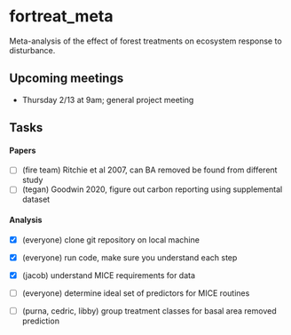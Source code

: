# fortreat_meta

Meta-analysis of the effect of forest treatments on ecosystem response to disturbance.

## Upcoming meetings

- Thursday 2/13 at 9am; general project meeting

## Tasks

#### Papers

- [ ] (fire team) Ritchie et al 2007, can BA removed be found from different study
- [ ] (tegan) Goodwin 2020, figure out carbon reporting using supplemental dataset

#### Analysis

- [x] (everyone) clone git repository on local machine
- [x] (everyone) run code, make sure you understand each step
- [x] (jacob) understand MICE requirements for data
- [ ] (everyone) determine ideal set of predictors for MICE routines
- [ ] (purna, cedric, libby) group treatment classes for basal area removed prediction




